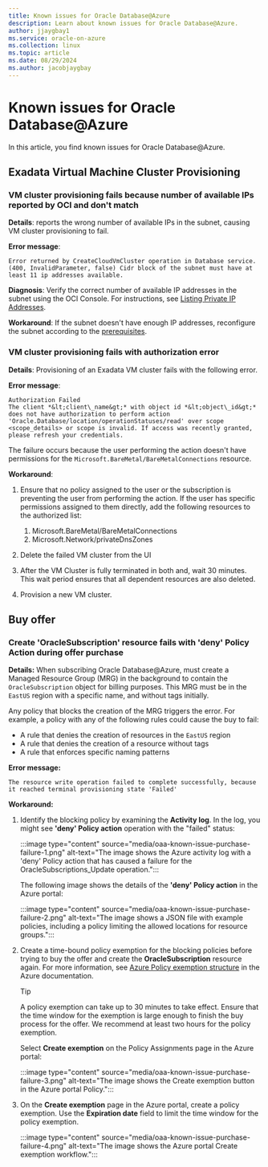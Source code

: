 ```yaml
---
title: Known issues for Oracle Database@Azure
description: Learn about known issues for Oracle Database@Azure.
author: jjaygbay1
ms.service: oracle-on-azure
ms.collection: linux
ms.topic: article
ms.date: 08/29/2024
ms.author: jacobjaygbay
---
```


# Known issues for Oracle Database@Azure

In this article, you find known issues for Oracle Database@Azure.

## Exadata Virtual Machine Cluster Provisioning 

### VM cluster provisioning fails because number of available IPs reported by OCI and  don't match 

**Details**: reports the wrong number of available IPs in the subnet, causing VM cluster provisioning to fail.

**Error message**:
```
Error returned by CreateCloudVmCluster operation in Database service.(400, InvalidParameter, false) Cidr block of the subnet must have at least 11 ip addresses available.
```

**Diagnosis**: Verify the correct number of available IP addresses in the subnet using the OCI Console. For instructions, see [Listing Private IP Addresses](https://docs.oracle.com/en-us/iaas/Content/Network/Tasks/private-ip-address-list.htm).

**Workaround**: If the subnet doesn't have enough IP addresses, reconfigure the subnet according to the [prerequisites](oracle-database-plan-ip.md).

### VM cluster provisioning fails with authorization error 

**Details**: Provisioning of an Exadata VM cluster fails with the following error.

**Error message**:
```
Authorization Failed
The client *&lt;client\_name&gt;* with object id *&lt;object\_id&gt;* does not have authorization to perform action 'Oracle.Database/location/operationStatuses/read' over scope <scope_details> or scope is invalid. If access was recently granted, please refresh your credentials.
```

The failure occurs because the user performing the action doesn't have  permissions for the `Microsoft.BareMetal/BareMetalConnections` resource.

**Workaround**:

1.  Ensure that no  policy assigned to the user or the subscription is preventing the user from performing the action. If the user has specific permissions assigned to them directly, add the following resources to the authorized list:

    1.  Microsoft.BareMetal/BareMetalConnections
    2.  Microsoft.Network/privateDnsZones
2.  Delete the failed VM cluster from the  UI
3.  After the VM Cluster is fully terminated in both  and, wait 30 minutes. This wait period ensures that all dependent resources are also deleted.
4.  Provision a new VM cluster.

## Buy offer 

### Create 'OracleSubscription' resource fails with 'deny' Policy Action during offer purchase 

**Details:** When subscribing Oracle Database@Azure,  must create a Managed Resource Group (MRG) in the background to contain the `OracleSubscription` object for billing purposes. This MRG must be in the  `EastUS` region with a specific name, and without tags initially.

Any  policy that blocks the creation of the MRG triggers the error. For example, a policy with any of the following rules could cause the buy to fail:

-   A rule that denies the creation of resources in the `EastUS` region
-   A rule that denies the creation of a resource without tags
-   A rule that enforces specific naming patterns

**Error message:**

```
The resource write operation failed to complete successfully, because it reached terminal provisioning state 'Failed'
```

**Workaround:**

1.  Identify the blocking policy by examining the **Activity log**. In the log, you might see **'deny' Policy action** operation with the "failed" status:

    :::image type="content" source="media/oaa-known-issue-purchase-failure-1.png" alt-text="The image shows the Azure activity log with a 'deny' Policy action that has caused a failure for the OracleSubscriptions_Update operation.":::

    The following image shows the details of the **'deny' Policy action** in the Azure portal:

    :::image type="content" source="media/oaa-known-issue-purchase-failure-2.png" alt-text="The image shows a JSON file with example policies, including a policy limiting the allowed locations for resource groups.":::


2.  Create a time-bound policy exemption for the blocking policies before trying to buy the offer and create the **OracleSubscription** resource again. For more information, see [Azure Policy exemption structure](/azure/governance/policy/concepts/exemption-structure) in the Azure documentation.

     >[!TIP] 
     >A policy exemption can take up to 30 minutes to take effect. Ensure that the time window for the exemption is large enough to finish the buy process for the offer. We recommend at least two hours for the policy exemption.

    Select **Create exemption** on the Policy Assignments page in the Azure portal:

    :::image type="content" source="media/oaa-known-issue-purchase-failure-3.png" alt-text="The image shows the Create exemption button in the Azure portal Policy.":::

3.  On the **Create exemption** page in the Azure portal, create a policy exemption. Use the **Expiration date** field to limit the time window for the policy exemption.

    :::image type="content" source="media/oaa-known-issue-purchase-failure-4.png" alt-text="The image shows the Azure portal Create exemption workflow.":::



